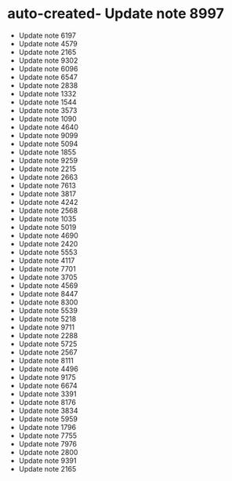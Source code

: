 # auto-created- Update note 8997
- Update note 6197
- Update note 4579
- Update note 2165
- Update note 9302
- Update note 6096
- Update note 6547
- Update note 2838
- Update note 1332
- Update note 1544
- Update note 3573
- Update note 1090
- Update note 4640
- Update note 9099
- Update note 5094
- Update note 1855
- Update note 9259
- Update note 2215
- Update note 2663
- Update note 7613
- Update note 3817
- Update note 4242
- Update note 2568
- Update note 1035
- Update note 5019
- Update note 4690
- Update note 2420
- Update note 5553
- Update note 4117
- Update note 7701
- Update note 3705
- Update note 4569
- Update note 8447
- Update note 8300
- Update note 5539
- Update note 5218
- Update note 9711
- Update note 2288
- Update note 5725
- Update note 2567
- Update note 8111
- Update note 4496
- Update note 9175
- Update note 6674
- Update note 3391
- Update note 8176
- Update note 3834
- Update note 5959
- Update note 1796
- Update note 7755
- Update note 7976
- Update note 2800
- Update note 9391
- Update note 2165
